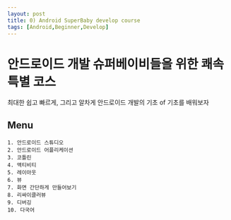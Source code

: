 ```yaml
---
layout: post
title: 0) Android SuperBaby develop course
tags: [Android,Beginner,Develop]
---
```

# 안드로이드 개발 슈퍼베이비들을 위한 쾌속 특별 코스

최대한 쉽고 빠르게, 그리고 알차게 안드로이드 개발의 기초 of 기초를 배워보자
## Menu
    1. 안드로이드 스튜디오
    2. 안드로이드 어플리케이션
    3. 코틀린
    4. 액티비티
    5. 레이아웃
    6. 뷰
    7. 화면 간단하게 만들어보기
    8. 리싸이클러뷰
    9. 디버깅
    10. 다국어

